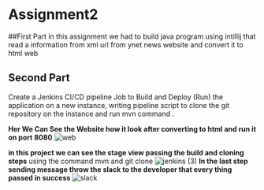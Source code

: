 # Assignment2

##First Part
in this assignment we had to build java program using intillij that read a information from xml url from ynet news website and convert it to html web 

## Second Part
Create a Jenkins CI/CD pipeline Job to Build and Deploy (Run) the application on a new
instance, writing pipeline script to clone the git repository on the instance and run mvn command .

**Her We Can See the Website how it look after converting to html and run it on port 8080**
![web](https://user-images.githubusercontent.com/57920502/202321805-fbcac804-12d1-40e0-a98e-4d9d82c0d613.png)

**in this project we can see the stage view passing the build and cloning steps**
using the command mvn and git clone
![jenkins (3)](https://user-images.githubusercontent.com/57920502/202321788-9798ab96-f7b5-4000-8af7-4248822cb4bc.png)
**In the last step sending message throw the  slack to the developer that every thing passed in success**
![slack](https://user-images.githubusercontent.com/57920502/202321794-5c674579-73c3-4794-bc06-4d38d02a02e9.png)






